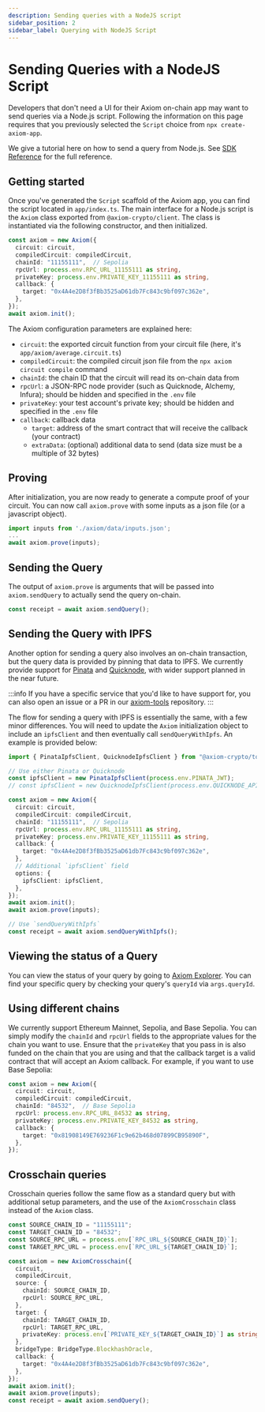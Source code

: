 ```yaml
---
description: Sending queries with a NodeJS script
sidebar_position: 2
sidebar_label: Querying with NodeJS Script
---
```


# Sending Queries with a NodeJS Script

Developers that don't need a UI for their Axiom on-chain app may want to send queries via a Node.js script. Following the information on this page requires that you previously selected the `Script` choice from `npx create-axiom-app`.

We give a tutorial here on how to send a query from Node.js. See [SDK Reference](/sdk/typescript-sdk/axiom-node-js) for the full reference.

## Getting started

Once you've generated the `Script` scaffold of the Axiom app, you can find the script located in `app/index.ts`. The main interface for a Node.js script is the `Axiom` class exported from `@axiom-crypto/client`. The class is instantiated via the following constructor, and then initialized.

```typescript
const axiom = new Axiom({
  circuit: circuit,
  compiledCircuit: compiledCircuit,
  chainId: "11155111",  // Sepolia
  rpcUrl: process.env.RPC_URL_11155111 as string,
  privateKey: process.env.PRIVATE_KEY_11155111 as string,
  callback: {
    target: "0x4A4e2D8f3fBb3525aD61db7Fc843c9bf097c362e",
  },
});
await axiom.init();
```

The Axiom configuration parameters are explained here:

- `circuit`: the exported circuit function from your circuit file (here, it's `app/axiom/average.circuit.ts`)
- `compiledCircuit`: the compiled circuit json file from the `npx axiom circuit compile` command
- `chainId`: the chain ID that the circuit will read its on-chain data from
- `rpcUrl`: a JSON-RPC node provider (such as Quicknode, Alchemy, Infura); should be hidden and specified in the `.env` file
- `privateKey`: your test account's private key; should be hidden and specified in the `.env` file
- `callback`: callback data
  - `target`: address of the smart contract that will receive the callback (your contract)
  - `extraData`: (optional) additional data to send (data size must be a multiple of 32 bytes)

## Proving

After initialization, you are now ready to generate a compute proof of your circuit. You can now call `axiom.prove` with some inputs as a json file (or a javascript object).

```typescript
import inputs from './axiom/data/inputs.json';
...
await axiom.prove(inputs);
```

## Sending the Query

The output of `axiom.prove` is arguments that will be passed into `axiom.sendQuery` to actually send the query on-chain.

```typescript
const receipt = await axiom.sendQuery();
```

## Sending the Query with IPFS

Another option for sending a query also involves an on-chain transaction, but the query data is provided by pinning that data to IPFS. We currently provide support for [Pinata](https://www.pinata.cloud/) and [Quicknode](https://www.quicknode.com/), with wider support planned in the near future.

:::info
If you have a specific service that you'd like to have support for, you can also open an issue or a PR in our [axiom-tools](https://github.com/axiom-crypto/axiom-tools) repository.
:::

The flow for sending a query with IPFS is essentially the same, with a few minor differences. You will need to update the `Axiom` initialization object to include an `ipfsClient` and then eventually call `sendQueryWithIpfs`. An example is provided below:

```typescript
import { PinataIpfsClient, QuicknodeIpfsClient } from "@axiom-crypto/tools";

// Use either Pinata or Quicknode
const ipfsClient = new PinataIpfsClient(process.env.PINATA_JWT); 
// const ipfsClient = new QuicknodeIpfsClient(process.env.QUICKNODE_API_KEY, process.env.QUICKNODE_GATEWAY);

const axiom = new Axiom({
  circuit: circuit,
  compiledCircuit: compiledCircuit,
  chainId: "11155111",  // Sepolia
  rpcUrl: process.env.RPC_URL_11155111 as string,
  privateKey: process.env.PRIVATE_KEY_11155111 as string,
  callback: {
    target: "0x4A4e2D8f3fBb3525aD61db7Fc843c9bf097c362e",
  },
  // Additional `ipfsClient` field
  options: {
    ipfsClient: ipfsClient,
  },
});
await axiom.init();
await axiom.prove(inputs);

// Use `sendQueryWithIpfs`
const receipt = await axiom.sendQueryWithIpfs();
```

## Viewing the status of a Query

You can view the status of your query by going to [Axiom Explorer](https://explorer.axiom.xyz). You can find your specific query by checking your query's `queryId` via `args.queryId`.

## Using different chains

We currently support Ethereum Mainnet, Sepolia, and Base Sepolia. You can simply modify the `chainId` and `rpcUrl` fields to the appropriate values for the chain you want to use. Ensure that the `privateKey` that you pass in is also funded on the chain that you are using and that the callback target is a valid contract that will accept an Axiom callback. For example, if you want to use Base Sepolia:

```typescript
const axiom = new Axiom({
  circuit: circuit,
  compiledCircuit: compiledCircuit,
  chainId: "84532",  // Base Sepolia
  rpcUrl: process.env.RPC_URL_84532 as string,
  privateKey: process.env.PRIVATE_KEY_84532 as string,
  callback: {
    target: "0x81908149E769236F1c9e62b468d07899CB95890F",
  },
});
```

## Crosschain queries

Crosschain queries follow the same flow as a standard query but with additional setup parameters, and the use of the `AxiomCrosschain` class instead of the `Axiom` class.

```typescript
const SOURCE_CHAIN_ID = "11155111";
const TARGET_CHAIN_ID = "84532";
const SOURCE_RPC_URL = process.env[`RPC_URL_${SOURCE_CHAIN_ID}`];
const TARGET_RPC_URL = process.env[`RPC_URL_${TARGET_CHAIN_ID}`];

const axiom = new AxiomCrosschain({
  circuit,
  compiledCircuit,
  source: {
    chainId: SOURCE_CHAIN_ID,
    rpcUrl: SOURCE_RPC_URL,
  },
  target: {
    chainId: TARGET_CHAIN_ID,
    rpcUrl: TARGET_RPC_URL,
    privateKey: process.env[`PRIVATE_KEY_${TARGET_CHAIN_ID}`] as string,
  },
  bridgeType: BridgeType.BlockhashOracle,
  callback: {
    target: "0x4A4e2D8f3fBb3525aD61db7Fc843c9bf097c362e",
  },
});
await axiom.init();
await axiom.prove(inputs);
const receipt = await axiom.sendQuery();
```
